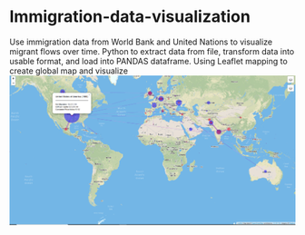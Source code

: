 # Immigration-data-visualization

Use immigration data from World Bank and United Nations to visualize migrant flows over time.
Python to extract data from file, transform data into usable format, and load into PANDAS dataframe.
Using Leaflet mapping to create global map and visualize 
![map](map.png)
